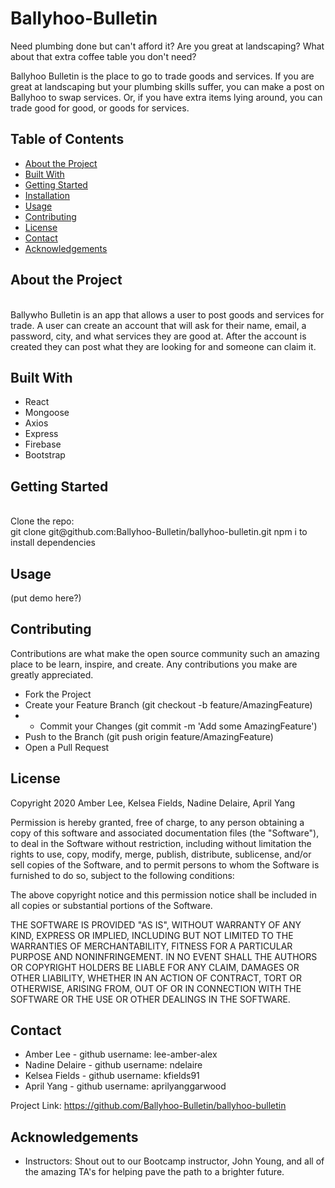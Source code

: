 # Ballyhoo-Bulletin

Need plumbing done but can't afford it? Are you great at landscaping? What about that extra coffee table you don't need? 

Ballyhoo Bulletin is the place to go to trade goods and services. If you are great at landscaping but your plumbing skills suffer, you can make a post on Ballyhoo to swap services. Or, if you have extra items lying around, you can trade good for good, or goods for services. 

## Table of Contents

* [About the Project](#about-the-project)
* [Built With](#built-with)
* [Getting Started](#getting-started)
* [Installation](#installation)
* [Usage](#usage)
* [Contributing](#contributing)
* [License](#license)
* [Contact](#contact)
* [Acknowledgements](#acknowledgements)

## About the Project
<br>
Ballywho Bulletin is an app that allows a user to post goods and services for trade. A user can create an account that will ask for their name, email, a password, city, and what services they are good at. After the account is created they can post what they are looking for and someone can claim it. 

## Built With
* React
* Mongoose
* Axios
* Express
* Firebase
* Bootstrap

## Getting Started
<br>
Clone the repo: <br>
git clone git@github.com:Ballyhoo-Bulletin/ballyhoo-bulletin.git
npm i to install dependencies

## Usage
(put demo here?)

## Contributing
Contributions are what make the open source community such an amazing place to be learn, inspire, and create. Any contributions you make are greatly appreciated.

* Fork the Project
* Create your Feature Branch (git checkout -b feature/AmazingFeature)
* * Commit your Changes (git commit -m 'Add some AmazingFeature')
* Push to the Branch (git push origin feature/AmazingFeature)
* Open a Pull Request

## License 
Copyright 2020 Amber Lee, Kelsea Fields, Nadine Delaire, April Yang

Permission is hereby granted, free of charge, to any person obtaining a copy of this software and associated documentation files (the "Software"), to deal in the Software without restriction, including without limitation the rights to use, copy, modify, merge, publish, distribute, sublicense, and/or sell copies of the Software, and to permit persons to whom the Software is furnished to do so, subject to the following conditions:

The above copyright notice and this permission notice shall be included in all copies or substantial portions of the Software.

THE SOFTWARE IS PROVIDED "AS IS", WITHOUT WARRANTY OF ANY KIND, EXPRESS OR IMPLIED, INCLUDING BUT NOT LIMITED TO THE WARRANTIES OF MERCHANTABILITY, FITNESS FOR A PARTICULAR PURPOSE AND NONINFRINGEMENT. IN NO EVENT SHALL THE AUTHORS OR COPYRIGHT HOLDERS BE LIABLE FOR ANY CLAIM, DAMAGES OR OTHER LIABILITY, WHETHER IN AN ACTION OF CONTRACT, TORT OR OTHERWISE, ARISING FROM, OUT OF OR IN CONNECTION WITH THE SOFTWARE OR THE USE OR OTHER DEALINGS IN THE SOFTWARE.

## Contact
* Amber Lee - github username: lee-amber-alex
* Nadine Delaire - github username: ndelaire 
* Kelsea Fields - github username: kfields91
* April Yang - github username: aprilyanggarwood

Project Link: https://github.com/Ballyhoo-Bulletin/ballyhoo-bulletin

## Acknowledgements 
* Instructors: Shout out to our Bootcamp instructor, John Young, and all of the amazing TA's for helping pave the path to a brighter future.